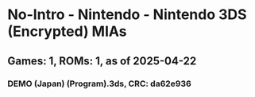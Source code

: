# No-Intro - Nintendo - Nintendo 3DS (Encrypted) MIAs
## Games: 1, ROMs: 1, as of 2025-04-22

### DEMO (Japan) (Program).3ds, CRC: da62e936
